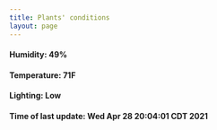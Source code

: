 ```yaml
---
title: Plants' conditions
layout: page
---
```



#### Humidity: 49%
#### Temperature: 71F
#### Lighting: Low
#### Time of last update: Wed Apr 28 20:04:01 CDT 2021
